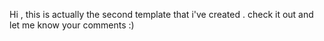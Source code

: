 Hi , this is actually the second template that i've created . check it out and let me know your comments :) 
